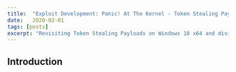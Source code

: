 ```yaml
---
title:  "Exploit Development: Panic! At The Kernel - Token Stealing Payloads Revisited on x64 and Bypassing SMEP"
date:   2020-02-01
tags: [posts]
excerpt: "Revisiting Token Stealing Payloads on Windows 10 x64 and diving into bypassing SMEP (UNDER CONSTRUCTION)"
---
```

Introduction
---
